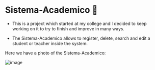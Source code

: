 # Sistema-Academico 🏫
- This is a project which started at my college and I decided to keep working on it to try to finish and improve in many ways.

- The Sistema-Academico allows to register, delete, search and edit a student or teacher inside the system.

Here we have a photo of the Sistema-Academico:

![image](https://user-images.githubusercontent.com/67165243/126405976-9187a502-8a70-42a8-900a-c98b53ca49d5.png)


